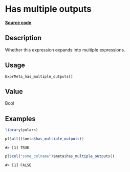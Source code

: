 

# Has multiple outputs

[**Source code**](https://github.com/pola-rs/r-polars/tree/main/R/expr__meta.R#L136)

## Description

Whether this expression expands into multiple expressions.

## Usage

<pre><code class='language-R'>ExprMeta_has_multiple_outputs()
</code></pre>

## Value

Bool

## Examples

``` r
library(polars)

pl$all()$meta$has_multiple_outputs()
```

    #> [1] TRUE

``` r
pl$col("some_colname")$meta$has_multiple_outputs()
```

    #> [1] FALSE
